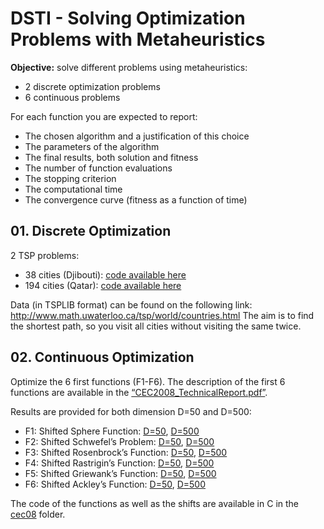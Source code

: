 # DSTI - Solving Optimization Problems with Metaheuristics

**Objective:** solve different problems using metaheuristics:
- 2 discrete optimization problems
- 6 continuous problems

For each function you are expected to report:
- The chosen algorithm and a justification of this choice
- The parameters of the algorithm
- The final results, both solution and fitness
- The number of function evaluations
- The stopping criterion
- The computational time
- The convergence curve (fitness as a function of time)

## 01. Discrete Optimization

2 TSP problems:
- 38 cities (Djibouti): [code available here](https://github.com/lisakoppe/DSTI-Metaheuristics_Optimization/blob/master/01-TSP_Djibouti/TSP_Djibouti.py)
- 194 cities (Qatar): [code available here](https://github.com/lisakoppe/DSTI-Metaheuristics_Optimization/blob/master/02-TSP_Qatar/TSP_Qatar.py)

Data (in TSPLIB format) can be found on the following link:
http://www.math.uwaterloo.ca/tsp/world/countries.html
The aim is to find the shortest path, so you visit all cities without visiting the same twice.

## 02. Continuous Optimization

Optimize the 6 first functions (F1-F6).
The description of the first 6 functions are available in the [“CEC2008_TechnicalReport.pdf”](https://github.com/lisakoppe/DSTI-Metaheuristics_Optimization/blob/master/Resources/CEC2008_TechnicalReport.pdf).

Results are provided for both dimension D=50 and D=500:
- F1: Shifted Sphere Function: [D=50](https://github.com/lisakoppe/DSTI-Metaheuristics_Optimization/blob/master/03-Shifted_Sphere_Function/Shifted_Sphere_dim50.py), [D=500](https://github.com/lisakoppe/DSTI-Metaheuristics_Optimization/blob/master/03-Shifted_Sphere_Function/Shifted_Sphere_dim500.py)
- F2: Shifted Schwefel’s Problem: [D=50](https://github.com/lisakoppe/DSTI-Metaheuristics_Optimization/blob/master/04-Shifted_Schwefels_Problem/Shifted_Schwefel_dim50.py), [D=500](https://github.com/lisakoppe/DSTI-Metaheuristics_Optimization/blob/master/04-Shifted_Schwefels_Problem/Shifted_Schwefel_dim500.py)
- F3: Shifted Rosenbrock’s Function: [D=50](https://github.com/lisakoppe/DSTI-Metaheuristics_Optimization/blob/master/05-Shifted_Rosenbrocks_Function/Shifted_Rosenbrock_dim50.py), [D=500](https://github.com/lisakoppe/DSTI-Metaheuristics_Optimization/blob/master/05-Shifted_Rosenbrocks_Function/Shifted_Rosenbrock_dim500.py)
- F4: Shifted Rastrigin’s Function: [D=50](https://github.com/lisakoppe/DSTI-Metaheuristics_Optimization/blob/master/06-Shifted_Rastrigins_Function/Shifted_Rastrigin_dim50.py), [D=500](https://github.com/lisakoppe/DSTI-Metaheuristics_Optimization/blob/master/06-Shifted_Rastrigins_Function/Shifted_Rastrigin_dim500.py)
- F5: Shifted Griewank’s Function: [D=50](https://github.com/lisakoppe/DSTI-Metaheuristics_Optimization/blob/master/07-Shifted_Griewanks_Function/Shifted_Griewank_dim50.py), [D=500](https://github.com/lisakoppe/DSTI-Metaheuristics_Optimization/blob/master/07-Shifted_Griewanks_Function/Shifted_Griewank_dim500.py)
- F6: Shifted Ackley’s Function: [D=50](https://github.com/lisakoppe/DSTI-Metaheuristics_Optimization/blob/master/08-Shifted_Ackleys_Function/Shifted_Ackley_dim50.py), [D=500](https://github.com/lisakoppe/DSTI-Metaheuristics_Optimization/blob/master/08-Shifted_Ackleys_Function/Shifted_Ackley_dim500.py)

The code of the functions as well as the shifts are available in C in the [cec08](https://github.com/lisakoppe/DSTI-Metaheuristics_Optimization/tree/master/Resources/cec08) folder.
